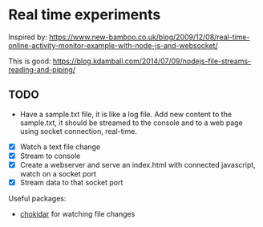 # Real time experiments

Inspired by:
https://www.new-bamboo.co.uk/blog/2009/12/08/real-time-online-activity-monitor-example-with-node-js-and-websocket/

This is good:
https://blog.kdamball.com/2014/07/09/nodejs-file-streams-reading-and-piping/

## TODO

* Have a sample.txt file, it is like a log file. Add new content to the sample.txt, it should be streamed to the console and to a web page using socket connection, real-time.

* [x] Watch a text file change
* [x] Stream to console
* [x] Create a webserver and serve an index.html with connected javascript, watch on a socket port
* [x] Stream data to that socket port

Useful packages:

* [chokidar](https://github.com/paulmillr/chokidar) for watching file changes
 